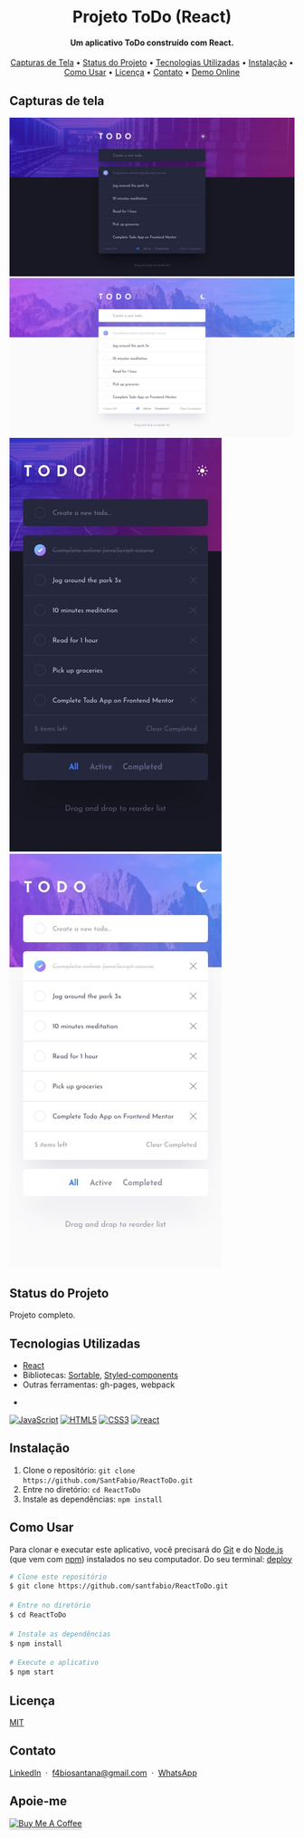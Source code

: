 <h1 align="center">
  <br>
    Projeto ToDo (React)
  <br>
</h1>

<h4 align="center">Um aplicativo ToDo construído com React.</h4>

<p align="center">
  <a href="#capturas-de-tela">Capturas de Tela</a> •
  <a href="#status-do-projeto">Status do Projeto</a> •
  <a href="#tecnologias-utilizadas">Tecnologias Utilizadas</a> •
  <a href="#instalação">Instalação</a> •
  <a href="#como-usar">Como Usar</a> •
  <a href="#licença">Licença</a> •
  <a href="#contato">Contato</a> •
  <a href="https://santfabio.github.io/ReactToDo/">Demo Online</a>
</p>

## Capturas de tela

![screenshot](https://github.com/SantFabio/ReactToDo/blob/master/design/desktop-design-dark.jpg)
![screenshot](https://github.com/SantFabio/ReactToDo/blob/master/design/desktop-design-light.jpg)
![screenshot](https://github.com/SantFabio/ReactToDo/blob/master/design/mobile-design-dark.jpg)
![screenshot](https://github.com/SantFabio/ReactToDo/blob/master/design/mobile-design-light.jpg)


## Status do Projeto

Projeto completo.

## Tecnologias Utilizadas

- [React](https://react.dev/)
- Bibliotecas: [Sortable](https://sortablejs.github.io/Sortable/), [Styled-components](https://styled-components.com/)
- Outras ferramentas: gh-pages, webpack
- <p align="left">
<a href="https://developer.mozilla.org/en-US/docs/Web/JavaScript" target="_blank" rel="noreferrer"><img src="https://raw.githubusercontent.com/danielcranney/readme-generator/main/public/icons/skills/javascript-colored.svg" width="36" height="36" alt="JavaScript" /></a>
<a href="https://developer.mozilla.org/en-US/docs/Glossary/HTML5" target="_blank" rel="noreferrer"><img src="https://raw.githubusercontent.com/danielcranney/readme-generator/main/public/icons/skills/html5-colored.svg" width="36" height="36" alt="HTML5" /></a>
<a href="https://www.w3.org/TR/CSS/#css" target="_blank" rel="noreferrer"><img src="https://raw.githubusercontent.com/danielcranney/readme-generator/main/public/icons/skills/css3-colored.svg" width="36" height="36" alt="CSS3" /></a>
<a href="https://react.dev/"> <img src="https://cdn.jsdelivr.net/gh/devicons/devicon/icons/react/react-original.svg" width="36" height="36" alt="react"/></a>
          

## Instalação

1. Clone o repositório: `git clone https://github.com/SantFabio/ReactToDo.git`
2. Entre no diretório: `cd ReactToDo`
3. Instale as dependências: `npm install`

## Como Usar

Para clonar e executar este aplicativo, você precisará do [Git](https://git-scm.com) e do [Node.js](https://nodejs.org/en/download/) (que vem com [npm](http://npmjs.com)) instalados no seu computador. Do seu terminal:
[deploy](https://santfabio.github.io/ReactToDo/)

```bash
# Clone este repositório
$ git clone https://github.com/santfabio/ReactToDo.git

# Entre no diretório
$ cd ReactToDo

# Instale as dependências
$ npm install

# Execute o aplicativo
$ npm start
```
## Licença

[MIT](https://github.com/SantFabio/ReactToDo/blob/main/LICENSE)

## Contato

[LinkedIn](https://www.linkedin.com/in/lfabiopsantana/) &nbsp;&middot;&nbsp;
 f4biosantana@gmail.com &nbsp;&middot;&nbsp;  [WhatsApp](https://wa.me/5591980426870?text=Tenho%20interesse%20em%20contratar%20)

## Apoie-me

<a href="https://www.buymeacoffee.com/f4biosantat" target="_blank"><img src="https://www.buymeacoffee.com/assets/img/custom_images/purple_img.png" alt="Buy Me A Coffee" style="height: 41px !important;width: 174px !important;box-shadow: 0px 3px 2px 0px rgba(190, 190, 190, 0.5) !important;-webkit-box-shadow: 0px 3px 2px 0px rgba(190, 190, 190, 0.5) !important;" ></a>
</br>
</br>

